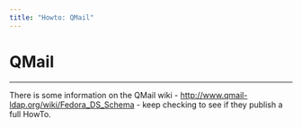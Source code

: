 ```yaml
---
title: "Howto: QMail"
---
```


# QMail
-------

There is some information on the QMail wiki - <http://www.qmail-ldap.org/wiki/Fedora_DS_Schema> - keep checking to see if they publish a full HowTo.
